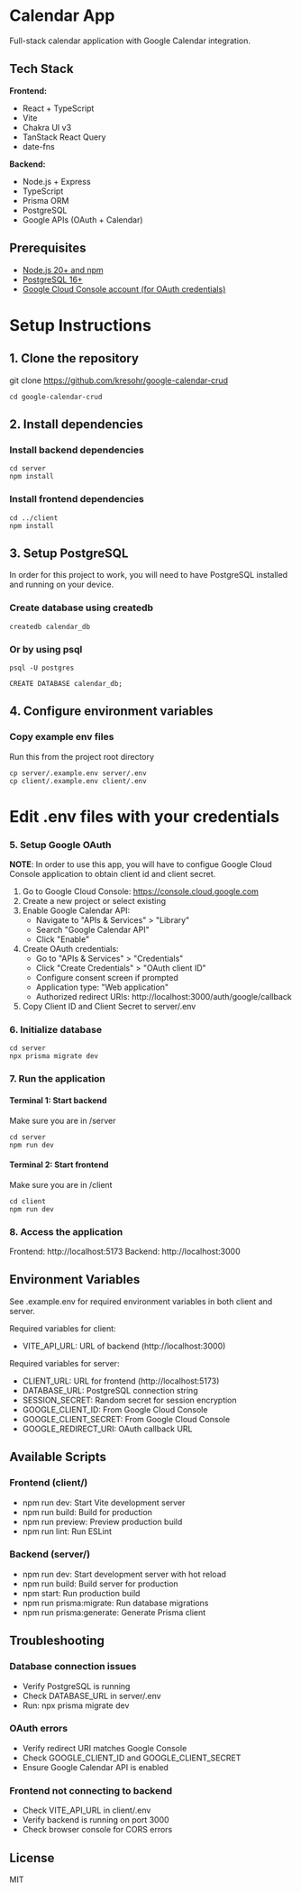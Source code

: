 # Calendar App

Full-stack calendar application with Google Calendar integration.

## Tech Stack

**Frontend:**

- React + TypeScript
- Vite
- Chakra UI v3
- TanStack React Query
- date-fns

**Backend:**

- Node.js + Express
- TypeScript
- Prisma ORM
- PostgreSQL
- Google APIs (OAuth + Calendar)

## Prerequisites

- [Node.js 20+ and npm](https://nodejs.org/en/download/)
- [PostgreSQL 16+](https://www.postgresql.org/download/)
- [Google Cloud Console account (for OAuth credentials)](https://console.cloud.google.com/)

# Setup Instructions

## 1. Clone the repository

git clone <https://github.com/kresohr/google-calendar-crud>

```
cd google-calendar-crud
```

## 2. Install dependencies

### Install backend dependencies

```
cd server
npm install
```

### Install frontend dependencies

```
cd ../client
npm install
```

## 3. Setup PostgreSQL

In order for this project to work, you will need to have PostgreSQL installed and running on your device.

### Create database using createdb

```
createdb calendar_db
```

### Or by using psql

```
psql -U postgres
```

```
CREATE DATABASE calendar_db;
```

## 4. Configure environment variables

### Copy example env files

Run this from the project root directory

```
cp server/.example.env server/.env
cp client/.example.env client/.env
```

# Edit .env files with your credentials

### 5. Setup Google OAuth

**NOTE**: In order to use this app, you will have to configue Google Cloud Console application to obtain client id and client secret.

1. Go to Google Cloud Console: https://console.cloud.google.com
2. Create a new project or select existing
3. Enable Google Calendar API:
   - Navigate to "APIs & Services" > "Library"
   - Search "Google Calendar API"
   - Click "Enable"
4. Create OAuth credentials:
   - Go to "APIs & Services" > "Credentials"
   - Click "Create Credentials" > "OAuth client ID"
   - Configure consent screen if prompted
   - Application type: "Web application"
   - Authorized redirect URIs: http://localhost:3000/auth/google/callback
5. Copy Client ID and Client Secret to server/.env

### 6. Initialize database

```
cd server
npx prisma migrate dev
```

### 7. Run the application

#### Terminal 1: Start backend

Make sure you are in /server

```
cd server
npm run dev
```

#### Terminal 2: Start frontend

Make sure you are in /client

```
cd client
npm run dev
```

### 8. Access the application

Frontend: http://localhost:5173
Backend: http://localhost:3000

## Environment Variables

See .example.env for required environment variables in both client and server.

Required variables for client:

- VITE_API_URL: URL of backend (http://localhost:3000)

Required variables for server:

- CLIENT_URL: URL for frontend (http://localhost:5173)
- DATABASE_URL: PostgreSQL connection string
- SESSION_SECRET: Random secret for session encryption
- GOOGLE_CLIENT_ID: From Google Cloud Console
- GOOGLE_CLIENT_SECRET: From Google Cloud Console
- GOOGLE_REDIRECT_URI: OAuth callback URL

## Available Scripts

### Frontend (client/)

- npm run dev: Start Vite development server
- npm run build: Build for production
- npm run preview: Preview production build
- npm run lint: Run ESLint

### Backend (server/)

- npm run dev: Start development server with hot reload
- npm run build: Build server for production
- npm start: Run production build
- npm run prisma:migrate: Run database migrations
- npm run prisma:generate: Generate Prisma client

## Troubleshooting

### Database connection issues

- Verify PostgreSQL is running
- Check DATABASE_URL in server/.env
- Run: npx prisma migrate dev

### OAuth errors

- Verify redirect URI matches Google Console
- Check GOOGLE_CLIENT_ID and GOOGLE_CLIENT_SECRET
- Ensure Google Calendar API is enabled

### Frontend not connecting to backend

- Check VITE_API_URL in client/.env
- Verify backend is running on port 3000
- Check browser console for CORS errors

## License

MIT

